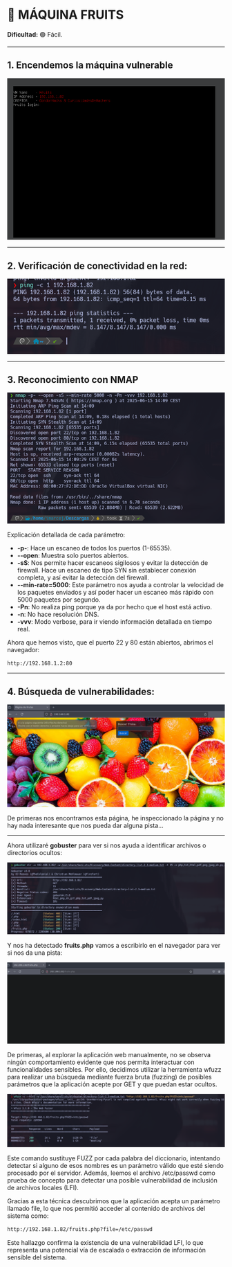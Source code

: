 # 🧠 MÁQUINA FRUITS

**Dificultad:** 🟢 Fácil.

---

## 1.  Encendemos la máquina vulnerable

![máquina](./images/1.png)

---

## 2. Verificación de conectividad en la red:

![máquina](./images/2.png)

---

## 3. Reconocimiento con **NMAP**

![máquina](./images/3.png)

Explicación detallada de cada parámetro:

- **-p-**: Hace un escaneo de todos los puertos (1-65535).
- **--open**: Muestra solo puertos abiertos.
- **-sS**: Nos permite hacer escaneos sigilosos y evitar la detección de firewall. Hace un escaneo de tipo SYN sin establecer conexión completa, y así evitar la detección del firewall.
- **--min-rate=5000**: Este parámetro nos ayuda a controlar la velocidad de los paquetes enviados y así poder hacer un escaneo más rápido con 5000 paquetes por segundo.
- **-Pn**: No realiza ping porque ya da por hecho que el host está activo.
- **-n**: No hace resolución DNS.
- **-vvv**: Modo verbose, para ir viendo información detallada en tiempo real.

Ahora que hemos visto, que el puerto 22 y 80 están abiertos, abrimos el navegador:

```bash
http://192.168.1.2:80
```

---

## 4. Búsqueda de vulnerabilidades:

![máquina](./images/4.png)

De primeras nos encontramos esta página, he inspeccionado la página y no hay nada interesante que nos pueda dar alguna pista...

---

Ahora utilizaré **gobuster** para ver si nos ayuda a identificar archivos o directorios ocultos:

![máquina](./images/5.png)

Y nos ha detectado **fruits.php** vamos a escribirlo en el navegador para ver si nos da una pista:

![máquina](./images/6.png)

De primeras, al explorar la aplicación web manualmente, no se observa ningún comportamiento evidente que nos permita interactuar con funcionalidades sensibles. Por ello, decidimos utilizar la herramienta wfuzz para realizar una búsqueda mediante fuerza bruta (fuzzing) de posibles parámetros que la aplicación acepte por GET y que puedan estar ocultos.

![máquina](./images/7.png)

Este comando sustituye FUZZ por cada palabra del diccionario, intentando detectar si alguno de esos nombres es un parámetro válido que esté siendo procesado por el servidor. Además, leemos el archivo /etc/passwd como prueba de concepto para detectar una posible vulnerabilidad de inclusión de archivos locales (LFI).

Gracias a esta técnica descubrimos que la aplicación acepta un parámetro llamado file, lo que nos permitió acceder al contenido de archivos del sistema como:

```bash
http://192.168.1.82/fruits.php?file=/etc/passwd
```

Este hallazgo confirma la existencia de una vulnerabilidad LFI, lo que representa una potencial vía de escalada o extracción de información sensible del sistema.





